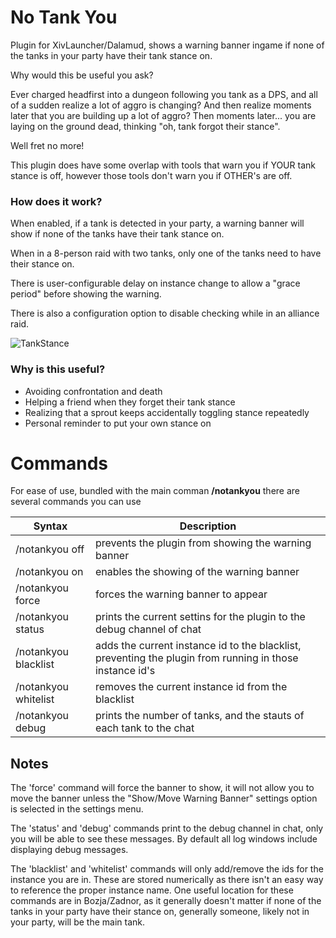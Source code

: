 # No Tank You
Plugin for XivLauncher/Dalamud, shows a warning banner ingame if none of the tanks in your party have their tank stance on.

Why would this be useful you ask?

Ever charged headfirst into a dungeon following you tank as a DPS, and all of a sudden realize a lot of aggro is changing?
And then realize moments later that you are building up a lot of aggro?
Then moments later... you are laying on the ground dead, thinking "oh, tank forgot their stance".

Well fret no more!

This plugin does have some overlap with tools that warn you if YOUR tank stance is off, however those tools don't warn you if OTHER's are off.

### How does it work?
When enabled, if a tank is detected in your party, a warning banner will show if none of the tanks have their tank stance on.

When in a 8-person raid with two tanks, only one of the tanks need to have their stance on.

There is user-configurable delay on instance change to allow a "grace period" before showing the warning.

There is also a configuration option to disable checking while in an alliance raid.

![TankStance](https://user-images.githubusercontent.com/9083275/142379197-9cba7a62-4fe4-46bb-b346-9cdead65f06e.png)

### Why is this useful?
* Avoiding confrontation and death
* Helping a friend when they forget their tank stance
* Realizing that a sprout keeps accidentally toggling stance repeatedly
* Personal reminder to put your own stance on 

# Commands
For ease of use, bundled with the main comman **/notankyou** there are several commands you can use

| Syntax      | Description |
| ----------- | ----------- |
| /notankyou off       | prevents the plugin from showing the warning banner                                                      |
| /notankyou on        | enables the showing of the warning banner                                                                |
| /notankyou force     | forces the warning banner to appear                                                                      |
| /notankyou status    | prints the current settins for the plugin to the debug channel of chat                                   |
| /notankyou blacklist | adds the current instance id to the blacklist, preventing the plugin from running in those instance id's |
| /notankyou whitelist | removes the current instance id from the blacklist                                                       |
| /notankyou debug     | prints the number of tanks, and the stauts of each tank to the chat                                      |

## Notes
The 'force' command will force the banner to show, it will not allow you to move the banner unless the "Show/Move Warning Banner" settings option is selected in the settings menu.

The 'status' and 'debug' commands print to the debug channel in chat, only you will be able to see these messages. By default all log windows include displaying debug messages.

The 'blacklist' and 'whitelist' commands will only add/remove the ids for the instance you are in. These are stored numerically as there isn't an easy way to reference the proper instance name. 
One useful location for these commands are in Bozja/Zadnor, as it generally doesn't matter if none of the tanks in your party have their stance on, generally someone, likely not in your party, will be the main tank.


